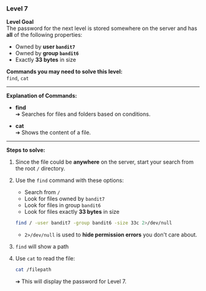 ### Level 7

**Level Goal**  
The password for the next level is stored somewhere on the server and has **all** of the following properties:

- Owned by **user `bandit7`**
- Owned by **group `bandit6`**
- Exactly **33 bytes** in size

**Commands you may need to solve this level:**  
`find`, `cat`

---

**Explanation of Commands:**

- **find**  
  ➔ Searches for files and folders based on conditions.

- **cat**  
  ➔ Shows the content of a file.

---

**Steps to solve:**

1. Since the file could be **anywhere** on the server, start your search from the root `/` directory.
2. Use the `find` command with these options:
   - Search from `/`
   - Look for files owned by `bandit7`
   - Look for files in group `bandit6`
   - Look for files exactly **33 bytes** in size

   ```bash
   find / -user bandit7 -group bandit6 -size 33c 2>/dev/null
   ```

   - `2>/dev/null` is used to **hide permission errors** you don't care about.

3. `find` will show a path 

4. Use `cat` to read the file:

   ```bash
   cat /filepath
   ```

   ➔ This will display the password for Level 7.

